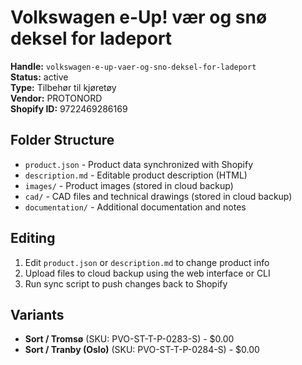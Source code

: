 # Volkswagen e-Up! vær og snø deksel for ladeport

**Handle:** `volkswagen-e-up-vaer-og-sno-deksel-for-ladeport`  
**Status:** active  
**Type:** Tilbehør til kjøretøy  
**Vendor:** PROTONORD  
**Shopify ID:** 9722469286169  

## Folder Structure

- `product.json` - Product data synchronized with Shopify
- `description.md` - Editable product description (HTML)
- `images/` - Product images (stored in cloud backup)
- `cad/` - CAD files and technical drawings (stored in cloud backup)
- `documentation/` - Additional documentation and notes

## Editing

1. Edit `product.json` or `description.md` to change product info
2. Upload files to cloud backup using the web interface or CLI
3. Run sync script to push changes back to Shopify

## Variants

- **Sort / Tromsø** (SKU: PVO-ST-T-P-0283-S) - $0.00
- **Sort / Tranby (Oslo)** (SKU: PVO-ST-T-P-0284-S) - $0.00
